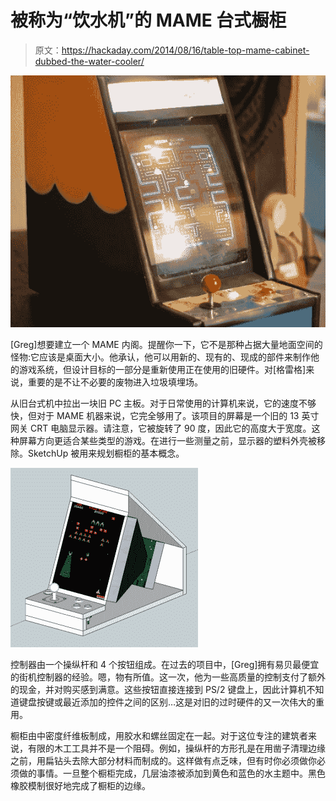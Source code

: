 # 被称为“饮水机”的 MAME 台式橱柜

> 原文：<https://hackaday.com/2014/08/16/table-top-mame-cabinet-dubbed-the-water-cooler/>

![Table-Top MAME Cabinet Dubbed "The Water Cooler"](img/a55845932530b8ef54b7515265ec6d0a.png)

[Greg]想要建立一个 MAME 内阁。提醒你一下，它不是那种占据大量地面空间的怪物:它应该是桌面大小。他承认，他可以用新的、现有的、现成的部件来制作他的游戏系统，但设计目标的一部分是重新使用正在使用的旧硬件。对[格雷格]来说，重要的是不让不必要的废物进入垃圾填埋场。

从旧台式机中拉出一块旧 PC 主板。对于日常使用的计算机来说，它的速度不够快，但对于 MAME 机器来说，它完全够用了。该项目的屏幕是一个旧的 13 英寸网关 CRT 电脑显示器。请注意，它被旋转了 90 度，因此它的高度大于宽度。这种屏幕方向更适合某些类型的游戏。在进行一些测量之前，显示器的塑料外壳被移除。SketchUp 被用来规划橱柜的基本概念。

![Table-Top MAME Cabinet Dubbed "The Water Cooler"](img/a2df20cfc3530700c1a92214a0c5fba5.png)

控制器由一个操纵杆和 4 个按钮组成。在过去的项目中，[Greg]拥有易贝最便宜的街机控制器的经验。嗯，物有所值。这一次，他为一些高质量的控制支付了额外的现金，并对购买感到满意。这些按钮直接连接到 PS/2 键盘上，因此计算机不知道键盘按键或最近添加的控件之间的区别…这是对旧的过时硬件的又一次伟大的重用。

橱柜由中密度纤维板制成，用胶水和螺丝固定在一起。对于这位专注的建筑者来说，有限的木工工具并不是一个阻碍。例如，操纵杆的方形孔是在用凿子清理边缘之前，用扁钻头去除大部分材料而制成的。这样做有点乏味，但有时你必须做你必须做的事情。一旦整个橱柜完成，几层油漆被添加到黄色和蓝色的水主题中。黑色橡胶模制很好地完成了橱柜的边缘。